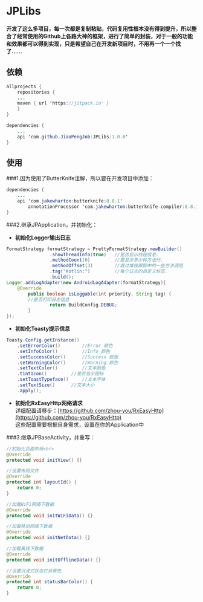 # JPLibs

**开发了这么多项目，每一次都是复制粘贴，代码复用性根本没有得到提升，所以整合了经常使用的Github上各路大神的框架，进行了简单的封装，对于一般的功能和效果都可以得到实现，只是希望自己在开发新项目时，不用再一个一个找了......**

## 依赖
```Java
allprojects {
    repositories {
	...
	maven { url 'https://jitpack.io' }
    }
}

dependencies {
	...
	api 'com.github.JiaoPengJob:JPLibs:1.0.0'
}
```
## 使用

###1.因为使用了ButterKnife注解，所以要在开发项目中添加：
```Java
dependencies {
	...
	api 'com.jakewharton:butterknife:8.8.1'
    	annotationProcessor 'com.jakewharton:butterknife-compiler:8.8.1'
}
```

###2.继承JPApplication，并初始化：
- **初始化Logger输出日志**
```Java
FormatStrategy formatStrategy = PrettyFormatStrategy.newBuilder()
                .showThreadInfo(true) 	//是否显示线程信息.
                .methodCount(0)        	//要显示多少种方法行.
                .methodOffset(3)       	//跳过堆栈跟踪中的一些方法调用.
                .tag("Kotlin:")        	//每个日志的自定义标签.
                .build();
Logger.addLogAdapter(new AndroidLogAdapter(formatStrategy){
	@Override
        public boolean isLoggable(int priority, String tag) {
		//是否打印日志信息
                return BuildConfig.DEBUG;
        }
});
```
- **初始化Toasty提示信息**
```Java
Toasty.Config.getInstance()
    .setErrorColor() 		//Error 颜色
    .setInfoColor() 		//Info 颜色
    .setSuccessColor() 		//Success 颜色
    .setWarningColor() 		//Warning 颜色
    .setTextColor() 		//文本颜色
    .tintIcon() 		//是否显示图标 
    .setToastTypeface() 	//文本字体
    .setTextSize() 		//文本大小
    .apply();
```
- **初始化RxEasyHttp网络请求**
<br>详细配置请移步：[https://github.com/zhou-you/RxEasyHttp](https://github.com/zhou-you/RxEasyHttp)
<br>这些配置需要根据自身需求，设置在你的Application中

###3.继承JPBaseActivity，并重写：
```Java
//初始化页面布局<br>
@Override
protected void initView() {}

//设置布局文件
@Override
protected int layoutId() {
	return 0;
}

//加载WiFi网络下数据
@Override
protected void initWiFiData() {}

//加载移动网络下数据
@Override
protected void initNetData() {}

//加载离线下数据
@Override
protected void initOfflineData() {}

//设置沉浸式状态栏背景色
@Override
protected int statusBarColor() {
	return 0;
}
```

